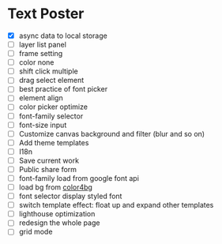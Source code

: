 # Text Poster

- [x] async data to local storage
- [ ] layer list panel
- [ ] frame setting
- [ ] color none
- [ ] shift click multiple
- [ ] drag select element
- [ ] best practice of font picker
- [ ] element align
- [ ] color picker optimize
- [ ] font-family selector
- [ ] font-size input
- [ ] Customize canvas background and filter (blur and so on)
- [ ] Add theme templates
- [ ] I18n
- [ ] Save current work
- [ ] Public share form
- [ ] font-family load from google font api
- [ ] load bg from [color4bg](https://www.color4bg.com/)
- [ ] font selector display styled font
- [ ] switch template effect: float up and expand other templates
- [ ] lighthouse optimization
- [ ] redesign the whole page
- [ ] grid mode
